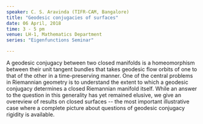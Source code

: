 ```yaml
---
speaker: C. S. Aravinda (TIFR-CAM, Bangalore)
title: "Geodesic conjugacies of surfaces"
date: 06 April, 2018
time: 3 - 5 pm
venue: LH-1, Mathematics Department
series: "Eigenfunctions Seminar"

---
```


A geodesic conjugacy between two closed manifolds is a homeomorphism between their unit tangent bundles that takes geodesic flow orbits of one to that of the other in a time-preserving manner. One of the central problems in Riemannian geometry is to understand the extent to which a geodesic conjugacy determines a closed Riemannian manifold itself. While an answer to the question in this generality has yet remained elusive, we give an overeview of results on closed surfaces -- the most important illustrative case where a complete picture about questions of geodesic conjugacy rigidity is available.
